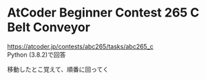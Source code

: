 # AtCoder Beginner Contest 265 C Belt Conveyor  
https://atcoder.jp/contests/abc265/tasks/abc265_c  
Python (3.8.2)で回答  

移動したとこ覚えて、順番に回ってく

